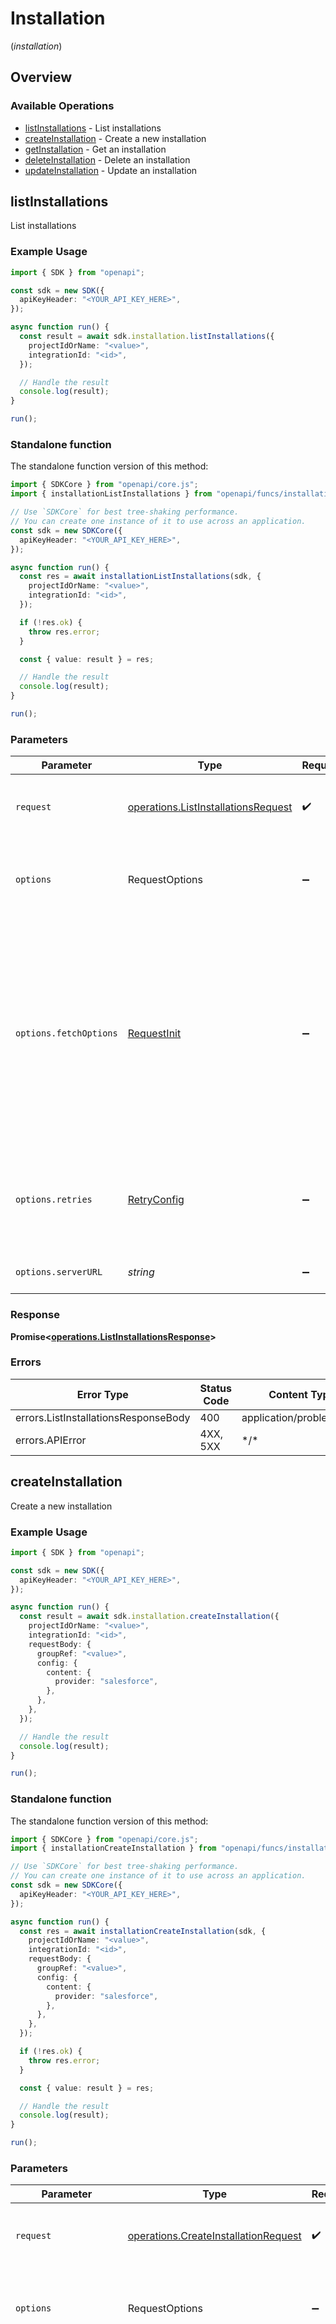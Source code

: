 # Installation
(*installation*)

## Overview

### Available Operations

* [listInstallations](#listinstallations) - List installations
* [createInstallation](#createinstallation) - Create a new installation
* [getInstallation](#getinstallation) - Get an installation
* [deleteInstallation](#deleteinstallation) - Delete an installation
* [updateInstallation](#updateinstallation) - Update an installation

## listInstallations

List installations

### Example Usage

```typescript
import { SDK } from "openapi";

const sdk = new SDK({
  apiKeyHeader: "<YOUR_API_KEY_HERE>",
});

async function run() {
  const result = await sdk.installation.listInstallations({
    projectIdOrName: "<value>",
    integrationId: "<id>",
  });

  // Handle the result
  console.log(result);
}

run();
```

### Standalone function

The standalone function version of this method:

```typescript
import { SDKCore } from "openapi/core.js";
import { installationListInstallations } from "openapi/funcs/installationListInstallations.js";

// Use `SDKCore` for best tree-shaking performance.
// You can create one instance of it to use across an application.
const sdk = new SDKCore({
  apiKeyHeader: "<YOUR_API_KEY_HERE>",
});

async function run() {
  const res = await installationListInstallations(sdk, {
    projectIdOrName: "<value>",
    integrationId: "<id>",
  });

  if (!res.ok) {
    throw res.error;
  }

  const { value: result } = res;

  // Handle the result
  console.log(result);
}

run();
```

### Parameters

| Parameter                                                                                                                                                                      | Type                                                                                                                                                                           | Required                                                                                                                                                                       | Description                                                                                                                                                                    |
| ------------------------------------------------------------------------------------------------------------------------------------------------------------------------------ | ------------------------------------------------------------------------------------------------------------------------------------------------------------------------------ | ------------------------------------------------------------------------------------------------------------------------------------------------------------------------------ | ------------------------------------------------------------------------------------------------------------------------------------------------------------------------------ |
| `request`                                                                                                                                                                      | [operations.ListInstallationsRequest](../../models/operations/listinstallationsrequest.md)                                                                                     | :heavy_check_mark:                                                                                                                                                             | The request object to use for the request.                                                                                                                                     |
| `options`                                                                                                                                                                      | RequestOptions                                                                                                                                                                 | :heavy_minus_sign:                                                                                                                                                             | Used to set various options for making HTTP requests.                                                                                                                          |
| `options.fetchOptions`                                                                                                                                                         | [RequestInit](https://developer.mozilla.org/en-US/docs/Web/API/Request/Request#options)                                                                                        | :heavy_minus_sign:                                                                                                                                                             | Options that are passed to the underlying HTTP request. This can be used to inject extra headers for examples. All `Request` options, except `method` and `body`, are allowed. |
| `options.retries`                                                                                                                                                              | [RetryConfig](../../lib/utils/retryconfig.md)                                                                                                                                  | :heavy_minus_sign:                                                                                                                                                             | Enables retrying HTTP requests under certain failure conditions.                                                                                                               |
| `options.serverURL`                                                                                                                                                            | *string*                                                                                                                                                                       | :heavy_minus_sign:                                                                                                                                                             | An optional server URL to use.                                                                                                                                                 |

### Response

**Promise\<[operations.ListInstallationsResponse](../../models/operations/listinstallationsresponse.md)\>**

### Errors

| Error Type                           | Status Code                          | Content Type                         |
| ------------------------------------ | ------------------------------------ | ------------------------------------ |
| errors.ListInstallationsResponseBody | 400                                  | application/problem+json             |
| errors.APIError                      | 4XX, 5XX                             | \*/\*                                |

## createInstallation

Create a new installation

### Example Usage

```typescript
import { SDK } from "openapi";

const sdk = new SDK({
  apiKeyHeader: "<YOUR_API_KEY_HERE>",
});

async function run() {
  const result = await sdk.installation.createInstallation({
    projectIdOrName: "<value>",
    integrationId: "<id>",
    requestBody: {
      groupRef: "<value>",
      config: {
        content: {
          provider: "salesforce",
        },
      },
    },
  });

  // Handle the result
  console.log(result);
}

run();
```

### Standalone function

The standalone function version of this method:

```typescript
import { SDKCore } from "openapi/core.js";
import { installationCreateInstallation } from "openapi/funcs/installationCreateInstallation.js";

// Use `SDKCore` for best tree-shaking performance.
// You can create one instance of it to use across an application.
const sdk = new SDKCore({
  apiKeyHeader: "<YOUR_API_KEY_HERE>",
});

async function run() {
  const res = await installationCreateInstallation(sdk, {
    projectIdOrName: "<value>",
    integrationId: "<id>",
    requestBody: {
      groupRef: "<value>",
      config: {
        content: {
          provider: "salesforce",
        },
      },
    },
  });

  if (!res.ok) {
    throw res.error;
  }

  const { value: result } = res;

  // Handle the result
  console.log(result);
}

run();
```

### Parameters

| Parameter                                                                                                                                                                      | Type                                                                                                                                                                           | Required                                                                                                                                                                       | Description                                                                                                                                                                    |
| ------------------------------------------------------------------------------------------------------------------------------------------------------------------------------ | ------------------------------------------------------------------------------------------------------------------------------------------------------------------------------ | ------------------------------------------------------------------------------------------------------------------------------------------------------------------------------ | ------------------------------------------------------------------------------------------------------------------------------------------------------------------------------ |
| `request`                                                                                                                                                                      | [operations.CreateInstallationRequest](../../models/operations/createinstallationrequest.md)                                                                                   | :heavy_check_mark:                                                                                                                                                             | The request object to use for the request.                                                                                                                                     |
| `options`                                                                                                                                                                      | RequestOptions                                                                                                                                                                 | :heavy_minus_sign:                                                                                                                                                             | Used to set various options for making HTTP requests.                                                                                                                          |
| `options.fetchOptions`                                                                                                                                                         | [RequestInit](https://developer.mozilla.org/en-US/docs/Web/API/Request/Request#options)                                                                                        | :heavy_minus_sign:                                                                                                                                                             | Options that are passed to the underlying HTTP request. This can be used to inject extra headers for examples. All `Request` options, except `method` and `body`, are allowed. |
| `options.retries`                                                                                                                                                              | [RetryConfig](../../lib/utils/retryconfig.md)                                                                                                                                  | :heavy_minus_sign:                                                                                                                                                             | Enables retrying HTTP requests under certain failure conditions.                                                                                                               |
| `options.serverURL`                                                                                                                                                            | *string*                                                                                                                                                                       | :heavy_minus_sign:                                                                                                                                                             | An optional server URL to use.                                                                                                                                                 |

### Response

**Promise\<[operations.CreateInstallationResponse](../../models/operations/createinstallationresponse.md)\>**

### Errors

| Error Type                                        | Status Code                                       | Content Type                                      |
| ------------------------------------------------- | ------------------------------------------------- | ------------------------------------------------- |
| errors.CreateInstallationResponseBody             | 400                                               | application/problem+json                          |
| errors.CreateInstallationInstallationResponseBody | 422                                               | application/problem+json                          |
| errors.APIError                                   | 4XX, 5XX                                          | \*/\*                                             |

## getInstallation

Get an installation

### Example Usage

```typescript
import { SDK } from "openapi";

const sdk = new SDK({
  apiKeyHeader: "<YOUR_API_KEY_HERE>",
});

async function run() {
  const result = await sdk.installation.getInstallation({
    projectIdOrName: "<value>",
    integrationId: "<id>",
    installationId: "<id>",
  });

  // Handle the result
  console.log(result);
}

run();
```

### Standalone function

The standalone function version of this method:

```typescript
import { SDKCore } from "openapi/core.js";
import { installationGetInstallation } from "openapi/funcs/installationGetInstallation.js";

// Use `SDKCore` for best tree-shaking performance.
// You can create one instance of it to use across an application.
const sdk = new SDKCore({
  apiKeyHeader: "<YOUR_API_KEY_HERE>",
});

async function run() {
  const res = await installationGetInstallation(sdk, {
    projectIdOrName: "<value>",
    integrationId: "<id>",
    installationId: "<id>",
  });

  if (!res.ok) {
    throw res.error;
  }

  const { value: result } = res;

  // Handle the result
  console.log(result);
}

run();
```

### Parameters

| Parameter                                                                                                                                                                      | Type                                                                                                                                                                           | Required                                                                                                                                                                       | Description                                                                                                                                                                    |
| ------------------------------------------------------------------------------------------------------------------------------------------------------------------------------ | ------------------------------------------------------------------------------------------------------------------------------------------------------------------------------ | ------------------------------------------------------------------------------------------------------------------------------------------------------------------------------ | ------------------------------------------------------------------------------------------------------------------------------------------------------------------------------ |
| `request`                                                                                                                                                                      | [operations.GetInstallationRequest](../../models/operations/getinstallationrequest.md)                                                                                         | :heavy_check_mark:                                                                                                                                                             | The request object to use for the request.                                                                                                                                     |
| `options`                                                                                                                                                                      | RequestOptions                                                                                                                                                                 | :heavy_minus_sign:                                                                                                                                                             | Used to set various options for making HTTP requests.                                                                                                                          |
| `options.fetchOptions`                                                                                                                                                         | [RequestInit](https://developer.mozilla.org/en-US/docs/Web/API/Request/Request#options)                                                                                        | :heavy_minus_sign:                                                                                                                                                             | Options that are passed to the underlying HTTP request. This can be used to inject extra headers for examples. All `Request` options, except `method` and `body`, are allowed. |
| `options.retries`                                                                                                                                                              | [RetryConfig](../../lib/utils/retryconfig.md)                                                                                                                                  | :heavy_minus_sign:                                                                                                                                                             | Enables retrying HTTP requests under certain failure conditions.                                                                                                               |
| `options.serverURL`                                                                                                                                                            | *string*                                                                                                                                                                       | :heavy_minus_sign:                                                                                                                                                             | An optional server URL to use.                                                                                                                                                 |

### Response

**Promise\<[operations.GetInstallationResponse](../../models/operations/getinstallationresponse.md)\>**

### Errors

| Error Type                         | Status Code                        | Content Type                       |
| ---------------------------------- | ---------------------------------- | ---------------------------------- |
| errors.GetInstallationResponseBody | 400                                | application/problem+json           |
| errors.APIError                    | 4XX, 5XX                           | \*/\*                              |

## deleteInstallation

Delete an installation

### Example Usage

```typescript
import { SDK } from "openapi";

const sdk = new SDK({
  apiKeyHeader: "<YOUR_API_KEY_HERE>",
});

async function run() {
  const result = await sdk.installation.deleteInstallation({
    projectIdOrName: "<value>",
    integrationId: "<id>",
    installationId: "<id>",
  });

  // Handle the result
  console.log(result);
}

run();
```

### Standalone function

The standalone function version of this method:

```typescript
import { SDKCore } from "openapi/core.js";
import { installationDeleteInstallation } from "openapi/funcs/installationDeleteInstallation.js";

// Use `SDKCore` for best tree-shaking performance.
// You can create one instance of it to use across an application.
const sdk = new SDKCore({
  apiKeyHeader: "<YOUR_API_KEY_HERE>",
});

async function run() {
  const res = await installationDeleteInstallation(sdk, {
    projectIdOrName: "<value>",
    integrationId: "<id>",
    installationId: "<id>",
  });

  if (!res.ok) {
    throw res.error;
  }

  const { value: result } = res;

  // Handle the result
  console.log(result);
}

run();
```

### Parameters

| Parameter                                                                                                                                                                      | Type                                                                                                                                                                           | Required                                                                                                                                                                       | Description                                                                                                                                                                    |
| ------------------------------------------------------------------------------------------------------------------------------------------------------------------------------ | ------------------------------------------------------------------------------------------------------------------------------------------------------------------------------ | ------------------------------------------------------------------------------------------------------------------------------------------------------------------------------ | ------------------------------------------------------------------------------------------------------------------------------------------------------------------------------ |
| `request`                                                                                                                                                                      | [operations.DeleteInstallationRequest](../../models/operations/deleteinstallationrequest.md)                                                                                   | :heavy_check_mark:                                                                                                                                                             | The request object to use for the request.                                                                                                                                     |
| `options`                                                                                                                                                                      | RequestOptions                                                                                                                                                                 | :heavy_minus_sign:                                                                                                                                                             | Used to set various options for making HTTP requests.                                                                                                                          |
| `options.fetchOptions`                                                                                                                                                         | [RequestInit](https://developer.mozilla.org/en-US/docs/Web/API/Request/Request#options)                                                                                        | :heavy_minus_sign:                                                                                                                                                             | Options that are passed to the underlying HTTP request. This can be used to inject extra headers for examples. All `Request` options, except `method` and `body`, are allowed. |
| `options.retries`                                                                                                                                                              | [RetryConfig](../../lib/utils/retryconfig.md)                                                                                                                                  | :heavy_minus_sign:                                                                                                                                                             | Enables retrying HTTP requests under certain failure conditions.                                                                                                               |
| `options.serverURL`                                                                                                                                                            | *string*                                                                                                                                                                       | :heavy_minus_sign:                                                                                                                                                             | An optional server URL to use.                                                                                                                                                 |

### Response

**Promise\<[operations.DeleteInstallationResponseBody](../../models/operations/deleteinstallationresponsebody.md)\>**

### Errors

| Error Type      | Status Code     | Content Type    |
| --------------- | --------------- | --------------- |
| errors.APIError | 4XX, 5XX        | \*/\*           |

## updateInstallation

Update an installation

### Example Usage

```typescript
import { SDK } from "openapi";

const sdk = new SDK({
  apiKeyHeader: "<YOUR_API_KEY_HERE>",
});

async function run() {
  const result = await sdk.installation.updateInstallation({
    projectIdOrName: "<value>",
    integrationId: "<id>",
    installationId: "<id>",
    requestBody: {
      updateMask: [
        "connectionId",
        "config.content.write.objects.account",
      ],
      installation: {
        connectionId: "connection-123",
        config: {
          content: {
            provider: "salesforce",
            read: {
              objects: {
                "key": {
                  objectName: "account",
                  schedule: "*/15 * * * *",
                  destination: "accountWebhook",
                  selectedFields: {
                    "0": true,
                    "1": true,
                    "2": true,
                    "3": true,
                    "4": true,
                    "5": true,
                    "6": true,
                    "7": true,
                    "8": true,
                    "9": true,
                    "10": true,
                    "11": true,
                    "12": true,
                    "13": true,
                    "14": true,
                    "15": true,
                    "16": true,
                    "17": true,
                    "18": true,
                    "19": true,
                    "20": true,
                    "21": true,
                    "22": true,
                    "23": true,
                    "24": true,
                    "25": true,
                  },
                  selectedValueMappings: {
                    "stage": {
                      "open": "scheduled",
                      "closedWon": "won",
                      "closedLost": "lost",
                    },
                  },
                  selectedFieldMappings: {
                    "0": "{",
                    "1": " ",
                    "2": "p",
                    "3": "h",
                    "4": "o",
                    "5": "n",
                    "6": "e",
                    "7": "N",
                    "8": "u",
                    "9": "m",
                    "10": "b",
                    "11": "e",
                    "12": "r",
                    "13": ":",
                    "14": " ",
                    "15": "p",
                    "16": "h",
                    "17": "o",
                    "18": "n",
                    "19": "e",
                    "20": ",",
                    "21": " ",
                    "22": "f",
                    "23": "a",
                    "24": "x",
                    "25": "N",
                    "26": "u",
                    "27": "m",
                    "28": "b",
                    "29": "e",
                    "30": "r",
                    "31": ":",
                    "32": " ",
                    "33": "f",
                    "34": "a",
                    "35": "x",
                    "36": " ",
                    "37": "}",
                  },
                  backfill: {
                    defaultPeriod: {
                      days: 30,
                      fullHistory: false,
                    },
                  },
                },
                "key1": {
                  objectName: "account",
                  schedule: "*/15 * * * *",
                  destination: "accountWebhook",
                  selectedFields: {
                    "0": true,
                    "1": true,
                    "2": true,
                    "3": true,
                    "4": true,
                    "5": true,
                    "6": true,
                    "7": true,
                    "8": true,
                    "9": true,
                    "10": true,
                    "11": true,
                    "12": true,
                    "13": true,
                    "14": true,
                    "15": true,
                    "16": true,
                    "17": true,
                    "18": true,
                    "19": true,
                    "20": true,
                    "21": true,
                    "22": true,
                    "23": true,
                    "24": true,
                    "25": true,
                  },
                  selectedValueMappings: {
                    "stage": {
                      "open": "scheduled",
                      "closedWon": "won",
                      "closedLost": "lost",
                    },
                  },
                  selectedFieldMappings: {
                    "0": "{",
                    "1": " ",
                    "2": "p",
                    "3": "h",
                    "4": "o",
                    "5": "n",
                    "6": "e",
                    "7": "N",
                    "8": "u",
                    "9": "m",
                    "10": "b",
                    "11": "e",
                    "12": "r",
                    "13": ":",
                    "14": " ",
                    "15": "p",
                    "16": "h",
                    "17": "o",
                    "18": "n",
                    "19": "e",
                    "20": ",",
                    "21": " ",
                    "22": "f",
                    "23": "a",
                    "24": "x",
                    "25": "N",
                    "26": "u",
                    "27": "m",
                    "28": "b",
                    "29": "e",
                    "30": "r",
                    "31": ":",
                    "32": " ",
                    "33": "f",
                    "34": "a",
                    "35": "x",
                    "36": " ",
                    "37": "}",
                  },
                  backfill: {
                    defaultPeriod: {
                      days: 30,
                      fullHistory: false,
                    },
                  },
                },
              },
            },
            write: {
              objects: {
                "key": {
                  objectName: "account",
                  selectedValueDefaults: {
                    "0": {
                      value: 951033,
                    },
                    "1": {
                      value: 236485,
                    },
                    "2": {
                      value: 499994,
                    },
                    "3": {
                      value: "<value>",
                    },
                    "4": {
                      value: 72958,
                    },
                    "5": {
                      value: "<value>",
                    },
                    "6": {
                      value: true,
                    },
                    "7": {
                      value: "<value>",
                    },
                    "8": {
                      value: 401374,
                    },
                    "9": {
                      value: "<value>",
                    },
                    "10": {
                      value: 590989,
                    },
                    "11": {
                      value: false,
                    },
                    "12": {
                      value: "<value>",
                    },
                    "13": {
                      value: "<value>",
                    },
                    "14": {
                      value: 103079,
                    },
                    "15": {
                      value: "<value>",
                    },
                    "16": {
                      value: true,
                    },
                    "17": {
                      value: 623607,
                    },
                    "18": {
                      value: true,
                    },
                    "19": {
                      value: 529086,
                    },
                    "20": {
                      value: "<value>",
                    },
                    "21": {
                      value: false,
                    },
                    "22": {
                      value: 964301,
                    },
                    "23": {
                      value: "<value>",
                    },
                    "24": {
                      value: false,
                    },
                    "25": {
                      value: "<value>",
                    },
                  },
                },
                "key1": {
                  objectName: "account",
                  selectedValueDefaults: {
                    "0": {
                      value: 475901,
                    },
                    "1": {
                      value: 988720,
                    },
                    "2": {
                      value: 775023,
                    },
                    "3": {
                      value: "<value>",
                    },
                    "4": {
                      value: false,
                    },
                    "5": {
                      value: "<value>",
                    },
                    "6": {
                      value: "<value>",
                    },
                    "7": {
                      value: "<value>",
                    },
                    "8": {
                      value: false,
                    },
                    "9": {
                      value: false,
                    },
                    "10": {
                      value: 57121,
                    },
                    "11": {
                      value: 749578,
                    },
                    "12": {
                      value: "<value>",
                    },
                    "13": {
                      value: false,
                    },
                    "14": {
                      value: "<value>",
                    },
                    "15": {
                      value: 820859,
                    },
                    "16": {
                      value: 418397,
                    },
                    "17": {
                      value: 517616,
                    },
                    "18": {
                      value: false,
                    },
                    "19": {
                      value: 520764,
                    },
                    "20": {
                      value: true,
                    },
                    "21": {
                      value: true,
                    },
                    "22": {
                      value: false,
                    },
                    "23": {
                      value: 807567,
                    },
                    "24": {
                      value: "<value>",
                    },
                    "25": {
                      value: false,
                    },
                  },
                },
                "key2": {
                  objectName: "account",
                  selectedValueDefaults: {
                    "0": {
                      value: "<value>",
                    },
                    "1": {
                      value: false,
                    },
                    "2": {
                      value: 599327,
                    },
                    "3": {
                      value: 883755,
                    },
                    "4": {
                      value: "<value>",
                    },
                    "5": {
                      value: "<value>",
                    },
                    "6": {
                      value: "<value>",
                    },
                    "7": {
                      value: 289101,
                    },
                    "8": {
                      value: 306051,
                    },
                    "9": {
                      value: 405487,
                    },
                    "10": {
                      value: 297389,
                    },
                    "11": {
                      value: 823408,
                    },
                    "12": {
                      value: true,
                    },
                    "13": {
                      value: 390445,
                    },
                    "14": {
                      value: "<value>",
                    },
                    "15": {
                      value: false,
                    },
                    "16": {
                      value: false,
                    },
                    "17": {
                      value: 430992,
                    },
                    "18": {
                      value: 316506,
                    },
                    "19": {
                      value: "<value>",
                    },
                    "20": {
                      value: 824250,
                    },
                    "21": {
                      value: 303883,
                    },
                    "22": {
                      value: "<value>",
                    },
                    "23": {
                      value: 775896,
                    },
                    "24": {
                      value: "<value>",
                    },
                    "25": {
                      value: 213153,
                    },
                  },
                },
              },
            },
          },
        },
      },
    },
  });

  // Handle the result
  console.log(result);
}

run();
```

### Standalone function

The standalone function version of this method:

```typescript
import { SDKCore } from "openapi/core.js";
import { installationUpdateInstallation } from "openapi/funcs/installationUpdateInstallation.js";

// Use `SDKCore` for best tree-shaking performance.
// You can create one instance of it to use across an application.
const sdk = new SDKCore({
  apiKeyHeader: "<YOUR_API_KEY_HERE>",
});

async function run() {
  const res = await installationUpdateInstallation(sdk, {
    projectIdOrName: "<value>",
    integrationId: "<id>",
    installationId: "<id>",
    requestBody: {
      updateMask: [
        "connectionId",
        "config.content.write.objects.account",
      ],
      installation: {
        connectionId: "connection-123",
        config: {
          content: {
            provider: "salesforce",
            read: {
              objects: {
                "key": {
                  objectName: "account",
                  schedule: "*/15 * * * *",
                  destination: "accountWebhook",
                  selectedFields: {
                    "0": true,
                    "1": true,
                    "2": true,
                    "3": true,
                    "4": true,
                    "5": true,
                    "6": true,
                    "7": true,
                    "8": true,
                    "9": true,
                    "10": true,
                    "11": true,
                    "12": true,
                    "13": true,
                    "14": true,
                    "15": true,
                    "16": true,
                    "17": true,
                    "18": true,
                    "19": true,
                    "20": true,
                    "21": true,
                    "22": true,
                    "23": true,
                    "24": true,
                    "25": true,
                  },
                  selectedValueMappings: {
                    "stage": {
                      "open": "scheduled",
                      "closedWon": "won",
                      "closedLost": "lost",
                    },
                  },
                  selectedFieldMappings: {
                    "0": "{",
                    "1": " ",
                    "2": "p",
                    "3": "h",
                    "4": "o",
                    "5": "n",
                    "6": "e",
                    "7": "N",
                    "8": "u",
                    "9": "m",
                    "10": "b",
                    "11": "e",
                    "12": "r",
                    "13": ":",
                    "14": " ",
                    "15": "p",
                    "16": "h",
                    "17": "o",
                    "18": "n",
                    "19": "e",
                    "20": ",",
                    "21": " ",
                    "22": "f",
                    "23": "a",
                    "24": "x",
                    "25": "N",
                    "26": "u",
                    "27": "m",
                    "28": "b",
                    "29": "e",
                    "30": "r",
                    "31": ":",
                    "32": " ",
                    "33": "f",
                    "34": "a",
                    "35": "x",
                    "36": " ",
                    "37": "}",
                  },
                  backfill: {
                    defaultPeriod: {
                      days: 30,
                      fullHistory: false,
                    },
                  },
                },
                "key1": {
                  objectName: "account",
                  schedule: "*/15 * * * *",
                  destination: "accountWebhook",
                  selectedFields: {
                    "0": true,
                    "1": true,
                    "2": true,
                    "3": true,
                    "4": true,
                    "5": true,
                    "6": true,
                    "7": true,
                    "8": true,
                    "9": true,
                    "10": true,
                    "11": true,
                    "12": true,
                    "13": true,
                    "14": true,
                    "15": true,
                    "16": true,
                    "17": true,
                    "18": true,
                    "19": true,
                    "20": true,
                    "21": true,
                    "22": true,
                    "23": true,
                    "24": true,
                    "25": true,
                  },
                  selectedValueMappings: {
                    "stage": {
                      "open": "scheduled",
                      "closedWon": "won",
                      "closedLost": "lost",
                    },
                  },
                  selectedFieldMappings: {
                    "0": "{",
                    "1": " ",
                    "2": "p",
                    "3": "h",
                    "4": "o",
                    "5": "n",
                    "6": "e",
                    "7": "N",
                    "8": "u",
                    "9": "m",
                    "10": "b",
                    "11": "e",
                    "12": "r",
                    "13": ":",
                    "14": " ",
                    "15": "p",
                    "16": "h",
                    "17": "o",
                    "18": "n",
                    "19": "e",
                    "20": ",",
                    "21": " ",
                    "22": "f",
                    "23": "a",
                    "24": "x",
                    "25": "N",
                    "26": "u",
                    "27": "m",
                    "28": "b",
                    "29": "e",
                    "30": "r",
                    "31": ":",
                    "32": " ",
                    "33": "f",
                    "34": "a",
                    "35": "x",
                    "36": " ",
                    "37": "}",
                  },
                  backfill: {
                    defaultPeriod: {
                      days: 30,
                      fullHistory: false,
                    },
                  },
                },
              },
            },
            write: {
              objects: {
                "key": {
                  objectName: "account",
                  selectedValueDefaults: {
                    "0": {
                      value: 951033,
                    },
                    "1": {
                      value: 236485,
                    },
                    "2": {
                      value: 499994,
                    },
                    "3": {
                      value: "<value>",
                    },
                    "4": {
                      value: 72958,
                    },
                    "5": {
                      value: "<value>",
                    },
                    "6": {
                      value: true,
                    },
                    "7": {
                      value: "<value>",
                    },
                    "8": {
                      value: 401374,
                    },
                    "9": {
                      value: "<value>",
                    },
                    "10": {
                      value: 590989,
                    },
                    "11": {
                      value: false,
                    },
                    "12": {
                      value: "<value>",
                    },
                    "13": {
                      value: "<value>",
                    },
                    "14": {
                      value: 103079,
                    },
                    "15": {
                      value: "<value>",
                    },
                    "16": {
                      value: true,
                    },
                    "17": {
                      value: 623607,
                    },
                    "18": {
                      value: true,
                    },
                    "19": {
                      value: 529086,
                    },
                    "20": {
                      value: "<value>",
                    },
                    "21": {
                      value: false,
                    },
                    "22": {
                      value: 964301,
                    },
                    "23": {
                      value: "<value>",
                    },
                    "24": {
                      value: false,
                    },
                    "25": {
                      value: "<value>",
                    },
                  },
                },
                "key1": {
                  objectName: "account",
                  selectedValueDefaults: {
                    "0": {
                      value: 475901,
                    },
                    "1": {
                      value: 988720,
                    },
                    "2": {
                      value: 775023,
                    },
                    "3": {
                      value: "<value>",
                    },
                    "4": {
                      value: false,
                    },
                    "5": {
                      value: "<value>",
                    },
                    "6": {
                      value: "<value>",
                    },
                    "7": {
                      value: "<value>",
                    },
                    "8": {
                      value: false,
                    },
                    "9": {
                      value: false,
                    },
                    "10": {
                      value: 57121,
                    },
                    "11": {
                      value: 749578,
                    },
                    "12": {
                      value: "<value>",
                    },
                    "13": {
                      value: false,
                    },
                    "14": {
                      value: "<value>",
                    },
                    "15": {
                      value: 820859,
                    },
                    "16": {
                      value: 418397,
                    },
                    "17": {
                      value: 517616,
                    },
                    "18": {
                      value: false,
                    },
                    "19": {
                      value: 520764,
                    },
                    "20": {
                      value: true,
                    },
                    "21": {
                      value: true,
                    },
                    "22": {
                      value: false,
                    },
                    "23": {
                      value: 807567,
                    },
                    "24": {
                      value: "<value>",
                    },
                    "25": {
                      value: false,
                    },
                  },
                },
                "key2": {
                  objectName: "account",
                  selectedValueDefaults: {
                    "0": {
                      value: "<value>",
                    },
                    "1": {
                      value: false,
                    },
                    "2": {
                      value: 599327,
                    },
                    "3": {
                      value: 883755,
                    },
                    "4": {
                      value: "<value>",
                    },
                    "5": {
                      value: "<value>",
                    },
                    "6": {
                      value: "<value>",
                    },
                    "7": {
                      value: 289101,
                    },
                    "8": {
                      value: 306051,
                    },
                    "9": {
                      value: 405487,
                    },
                    "10": {
                      value: 297389,
                    },
                    "11": {
                      value: 823408,
                    },
                    "12": {
                      value: true,
                    },
                    "13": {
                      value: 390445,
                    },
                    "14": {
                      value: "<value>",
                    },
                    "15": {
                      value: false,
                    },
                    "16": {
                      value: false,
                    },
                    "17": {
                      value: 430992,
                    },
                    "18": {
                      value: 316506,
                    },
                    "19": {
                      value: "<value>",
                    },
                    "20": {
                      value: 824250,
                    },
                    "21": {
                      value: 303883,
                    },
                    "22": {
                      value: "<value>",
                    },
                    "23": {
                      value: 775896,
                    },
                    "24": {
                      value: "<value>",
                    },
                    "25": {
                      value: 213153,
                    },
                  },
                },
              },
            },
          },
        },
      },
    },
  });

  if (!res.ok) {
    throw res.error;
  }

  const { value: result } = res;

  // Handle the result
  console.log(result);
}

run();
```

### Parameters

| Parameter                                                                                                                                                                      | Type                                                                                                                                                                           | Required                                                                                                                                                                       | Description                                                                                                                                                                    |
| ------------------------------------------------------------------------------------------------------------------------------------------------------------------------------ | ------------------------------------------------------------------------------------------------------------------------------------------------------------------------------ | ------------------------------------------------------------------------------------------------------------------------------------------------------------------------------ | ------------------------------------------------------------------------------------------------------------------------------------------------------------------------------ |
| `request`                                                                                                                                                                      | [operations.UpdateInstallationRequest](../../models/operations/updateinstallationrequest.md)                                                                                   | :heavy_check_mark:                                                                                                                                                             | The request object to use for the request.                                                                                                                                     |
| `options`                                                                                                                                                                      | RequestOptions                                                                                                                                                                 | :heavy_minus_sign:                                                                                                                                                             | Used to set various options for making HTTP requests.                                                                                                                          |
| `options.fetchOptions`                                                                                                                                                         | [RequestInit](https://developer.mozilla.org/en-US/docs/Web/API/Request/Request#options)                                                                                        | :heavy_minus_sign:                                                                                                                                                             | Options that are passed to the underlying HTTP request. This can be used to inject extra headers for examples. All `Request` options, except `method` and `body`, are allowed. |
| `options.retries`                                                                                                                                                              | [RetryConfig](../../lib/utils/retryconfig.md)                                                                                                                                  | :heavy_minus_sign:                                                                                                                                                             | Enables retrying HTTP requests under certain failure conditions.                                                                                                               |
| `options.serverURL`                                                                                                                                                            | *string*                                                                                                                                                                       | :heavy_minus_sign:                                                                                                                                                             | An optional server URL to use.                                                                                                                                                 |

### Response

**Promise\<[operations.UpdateInstallationResponse](../../models/operations/updateinstallationresponse.md)\>**

### Errors

| Error Type                                        | Status Code                                       | Content Type                                      |
| ------------------------------------------------- | ------------------------------------------------- | ------------------------------------------------- |
| errors.UpdateInstallationResponseBody             | 400                                               | application/problem+json                          |
| errors.UpdateInstallationInstallationResponseBody | 422                                               | application/problem+json                          |
| errors.APIError                                   | 4XX, 5XX                                          | \*/\*                                             |